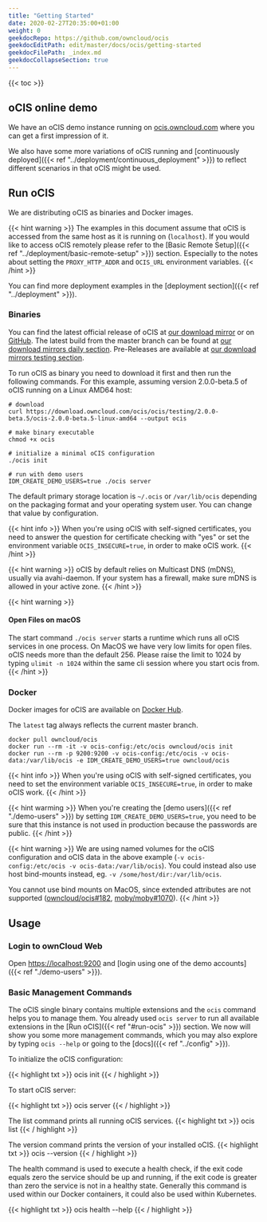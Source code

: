 ```yaml
---
title: "Getting Started"
date: 2020-02-27T20:35:00+01:00
weight: 0
geekdocRepo: https://github.com/owncloud/ocis
geekdocEditPath: edit/master/docs/ocis/getting-started
geekdocFilePath: _index.md
geekdocCollapseSection: true
---
```


{{< toc >}}

## oCIS online demo

We have an oCIS demo instance running on [ocis.owncloud.com](https://ocis.owncloud.com) where you can get a first impression of it.

We also have some more variations of oCIS running and [continuously deployed]({{< ref "../deployment/continuous_deployment" >}}) to reflect different scenarios in that oCIS might be used.

## Run oCIS

We are distributing oCIS as binaries and Docker images.

{{< hint warning >}}
The examples in this document assume that oCIS is accessed from the same host as it is running on (`localhost`). If you would like
to access oCIS remotely please refer to the [Basic Remote Setup]({{< ref "../deployment/basic-remote-setup" >}}) section. Especially
to the notes about setting the `PROXY_HTTP_ADDR` and `OCIS_URL` environment variables.
{{< /hint >}}

You can find more deployment examples in the [deployment section]({{< ref "../deployment" >}}).

### Binaries

You can find the latest official release of oCIS at [our download mirror](https://download.owncloud.com/ocis/ocis/stable/) or on [GitHub](https://github.com/owncloud/ocis/releases).
The latest build from the master branch can be found at [our download mirrors daily section](https://download.owncloud.com/ocis/ocis/daily/). Pre-Releases are available at [our download mirrors testing section](https://download.owncloud.com/ocis/ocis/testing/).

To run oCIS as binary you need to download it first and then run the following commands.
For this example, assuming version 2.0.0-beta.5 of oCIS running on a Linux AMD64 host:

```console
# download
curl https://download.owncloud.com/ocis/ocis/testing/2.0.0-beta.5/ocis-2.0.0-beta.5-linux-amd64 --output ocis

# make binary executable
chmod +x ocis

# initialize a minimal oCIS configuration
./ocis init

# run with demo users
IDM_CREATE_DEMO_USERS=true ./ocis server
```

The default primary storage location is `~/.ocis` or `/var/lib/ocis` depending on the packaging format and your operating system user. You can change that value by configuration.

{{< hint info >}}
When you're using oCIS with self-signed certificates, you need to answer the question for certificate checking with "yes" or set the environment variable `OCIS_INSECURE=true`, in order to make oCIS work.
{{< /hint >}}

{{< hint warning >}}
oCIS by default relies on Multicast DNS (mDNS), usually via avahi-daemon. If your system has a firewall, make sure mDNS is allowed in your active zone.
{{< /hint >}}

{{< hint warning >}}

#### Open Files on macOS

The start command `./ocis server` starts a runtime which runs all oCIS services in one process. On MacOS we have very low limits for open files. oCIS needs more than the default 256. Please raise the limit to 1024 by typing `ulimit -n 1024` within the same cli session where you start ocis from.
{{< /hint >}}

### Docker

Docker images for oCIS are available on [Docker Hub](https://hub.docker.com/r/owncloud/ocis).

The `latest` tag always reflects the current master branch.

```console
docker pull owncloud/ocis
docker run --rm -it -v ocis-config:/etc/ocis owncloud/ocis init
docker run --rm -p 9200:9200 -v ocis-config:/etc/ocis -v ocis-data:/var/lib/ocis -e IDM_CREATE_DEMO_USERS=true owncloud/ocis
```

{{< hint info >}}
When you're using oCIS with self-signed certificates, you need to set the environment variable `OCIS_INSECURE=true`, in order to make oCIS work.
{{< /hint >}}

{{< hint warming >}}
When you're creating the [demo users]({{< ref "./demo-users" >}}) by setting `IDM_CREATE_DEMO_USERS=true`, you need to be sure that this instance is not used in production because the passwords are public.
{{< /hint >}}

{{< hint warning >}}
We are using named volumes for the oCIS configuration and oCIS data in the above example (`-v ocis-config:/etc/ocis -v ocis-data:/var/lib/ocis`). You could instead also use host bind-mounts instead, eg. `-v /some/host/dir:/var/lib/ocis`.

You cannot use bind mounts on MacOS, since extended attributes are not supported ([owncloud/ocis#182](https://github.com/owncloud/ocis/issues/182), [moby/moby#1070](https://github.com/moby/moby/issues/1070)).
{{< /hint >}}

## Usage

### Login to ownCloud Web

Open [https://localhost:9200](https://localhost:9200) and [login using one of the demo accounts]({{< ref "./demo-users" >}}).

### Basic Management Commands

The oCIS single binary contains multiple extensions and the `ocis` command helps you to manage them. You already used `ocis server` to run all available extensions in the [Run oCIS]({{< ref "#run-ocis" >}}) section. We now will show you some more management commands, which you may also explore by typing `ocis --help` or going to the [docs]({{< ref "../config" >}}).

To initialize the oCIS configuration:

{{< highlight txt >}}
ocis init
{{< / highlight >}}

To start oCIS server:

{{< highlight txt >}}
ocis server
{{< / highlight >}}

The list command prints all running oCIS services.
{{< highlight txt >}}
ocis list
{{< / highlight >}}

The version command prints the version of your installed oCIS.
{{< highlight txt >}}
ocis --version
{{< / highlight >}}

The health command is used to execute a health check, if the exit code equals zero the service should be up and running, if the exit code is greater than zero the service is not in a healthy state. Generally this command is used within our Docker containers, it could also be used within Kubernetes.

{{< highlight txt >}}
ocis health --help
{{< / highlight >}}
